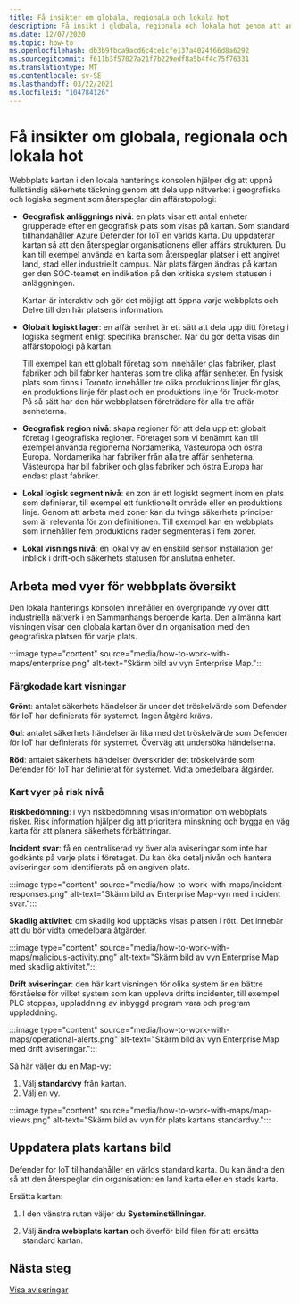```yaml
---
title: Få insikter om globala, regionala och lokala hot
description: Få insikt i globala, regionala och lokala hot genom att använda webbplats kartan i den lokala hanterings konsolen.
ms.date: 12/07/2020
ms.topic: how-to
ms.openlocfilehash: db3b9fbca9acd6c4ce1cfe137a4024f66d8a6292
ms.sourcegitcommit: f611b3f57027a21f7b229edf8a5b4f4c75f76331
ms.translationtype: MT
ms.contentlocale: sv-SE
ms.lasthandoff: 03/22/2021
ms.locfileid: "104784126"
---
```

# <a name="gain-insight-into-global-regional-and-local-threats"></a>Få insikter om globala, regionala och lokala hot

Webbplats kartan i den lokala hanterings konsolen hjälper dig att uppnå fullständig säkerhets täckning genom att dela upp nätverket i geografiska och logiska segment som återspeglar din affärstopologi:

- **Geografisk anläggnings nivå**: en plats visar ett antal enheter grupperade efter en geografisk plats som visas på kartan. Som standard tillhandahåller Azure Defender för IoT en världs karta. Du uppdaterar kartan så att den återspeglar organisationens eller affärs strukturen. Du kan till exempel använda en karta som återspeglar platser i ett angivet land, stad eller industriellt campus. När plats färgen ändras på kartan ger den SOC-teamet en indikation på den kritiska system statusen i anläggningen.

  Kartan är interaktiv och gör det möjligt att öppna varje webbplats och Delve till den här platsens information.

- **Globalt logiskt lager**: en affär senhet är ett sätt att dela upp ditt företag i logiska segment enligt specifika branscher. När du gör detta visas din affärstopologi på kartan.

  Till exempel kan ett globalt företag som innehåller glas fabriker, plast fabriker och bil fabriker hanteras som tre olika affär senheter. En fysisk plats som finns i Toronto innehåller tre olika produktions linjer för glas, en produktions linje för plast och en produktions linje för Truck-motor. På så sätt har den här webbplatsen företrädare för alla tre affär senheterna.

- **Geografisk region nivå**: skapa regioner för att dela upp ett globalt företag i geografiska regioner. Företaget som vi benämnt kan till exempel använda regionerna Nordamerika, Västeuropa och östra Europa. Nordamerika har fabriker från alla tre affär senheterna. Västeuropa har bil fabriker och glas fabriker och östra Europa har endast plast fabriker.

- **Lokal logisk segment nivå**: en zon är ett logiskt segment inom en plats som definierar, till exempel ett funktionellt område eller en produktions linje. Genom att arbeta med zoner kan du tvinga säkerhets principer som är relevanta för zon definitionen. Till exempel kan en webbplats som innehåller fem produktions rader segmenteras i fem zoner.

- **Lokal visnings nivå**: en lokal vy av en enskild sensor installation ger inblick i drift-och säkerhets statusen för anslutna enheter.

## <a name="work-with-site-map-views"></a>Arbeta med vyer för webbplats översikt

Den lokala hanterings konsolen innehåller en övergripande vy över ditt industriella nätverk i en Sammanhangs beroende karta. Den allmänna kart visningen visar den globala kartan över din organisation med den geografiska platsen för varje plats.

:::image type="content" source="media/how-to-work-with-maps/enterprise.png" alt-text="Skärm bild av vyn Enterprise Map.":::

### <a name="color-coded-map-views"></a>Färgkodade kart visningar

**Grönt**: antalet säkerhets händelser är under det tröskelvärde som Defender för IoT har definierats för systemet. Ingen åtgärd krävs.

**Gul**: antalet säkerhets händelser är lika med det tröskelvärde som Defender för IoT har definierats för systemet. Överväg att undersöka händelserna.  

**Röd**: antalet säkerhets händelser överskrider det tröskelvärde som Defender för IoT har definierat för systemet. Vidta omedelbara åtgärder.

### <a name="risk-level-map-views"></a>Kart vyer på risk nivå

**Riskbedömning**: i vyn riskbedömning visas information om webbplats risker. Risk information hjälper dig att prioritera minskning och bygga en väg karta för att planera säkerhets förbättringar.

**Incident svar**: få en centraliserad vy över alla aviseringar som inte har godkänts på varje plats i företaget. Du kan öka detalj nivån och hantera aviseringar som identifierats på en angiven plats.

:::image type="content" source="media/how-to-work-with-maps/incident-responses.png" alt-text="Skärm bild av Enterprise Map-vyn med incident svar.":::

**Skadlig aktivitet**: om skadlig kod upptäcks visas platsen i rött. Det innebär att du bör vidta omedelbara åtgärder.

:::image type="content" source="media/how-to-work-with-maps/malicious-activity.png" alt-text="Skärm bild av vyn Enterprise Map med skadlig aktivitet.":::

**Drift aviseringar**: den här kart visningen för olika system är en bättre förståelse för vilket system som kan uppleva drifts incidenter, till exempel PLC stoppas, uppladdning av inbyggd program vara och program uppladdning.

:::image type="content" source="media/how-to-work-with-maps/operational-alerts.png" alt-text="Skärm bild av vyn Enterprise Map med drift aviseringar.":::

Så här väljer du en Map-vy:

1. Välj **standardvy** från kartan.
2. Välj en vy.

:::image type="content" source="media/how-to-work-with-maps/map-views.png" alt-text="Skärm bild av vyn för plats kartans standardvy.":::

## <a name="update-the-site-map-image"></a>Uppdatera plats kartans bild

Defender for IoT tillhandahåller en världs standard karta. Du kan ändra den så att den återspeglar din organisation: en land karta eller en stads karta. 

Ersätta kartan:

1. I den vänstra rutan väljer du **Systeminställningar**.

2. Välj **ändra webbplats kartan** och överför bild filen för att ersätta standard kartan.

## <a name="next-step"></a>Nästa steg

[Visa aviseringar](how-to-view-alerts.md)
